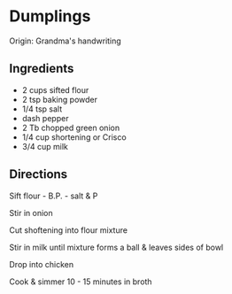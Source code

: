 # Dumplings

Origin: Grandma's handwriting

## Ingredients

- 2 cups sifted flour
- 2 tsp baking powder
- 1/4 tsp salt
- dash pepper
- 2 Tb chopped green onion
- 1/4 cup shortening or Crisco
- 3/4 cup milk

## Directions

Sift flour - B.P. - salt & P

Stir in onion

Cut shoftening into flour mixture

Stir in milk until mixture forms a ball & leaves sides of bowl

Drop into chicken

Cook & simmer 10 - 15 minutes in broth